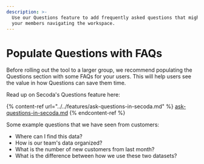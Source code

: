 ```yaml
---
description: >-
  Use our Questions feature to add frequently asked questions that might help
  your members navigating the workspace.
---
```


# Populate Questions with FAQs

Before rolling out the tool to a larger group, we recommend populating the Questions section with some FAQs for your users. This will help users see the value in how Questions can save them time.

Read up on Secoda's Questions feature here:

{% content-ref url="../../features/ask-questions-in-secoda.md" %}
[ask-questions-in-secoda.md](../../features/ask-questions-in-secoda.md)
{% endcontent-ref %}

Some example questions that we have seen from customers:

* Where can I find this data?
* How is our team's data organized?
* What is the number of new customers from last month?
* What is the difference between how we use these two datasets?
